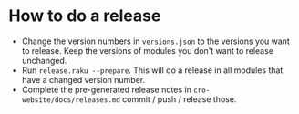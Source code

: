 How to do a release
===================

- Change the version numbers in `versions.json` to the versions you want to
  release. Keep the versions of modules you don't want to release unchanged.
- Run `release.raku --prepare`. This will do a release in all modules that have
  a changed version number.
- Complete the pre-generated release notes in `cro-website/docs/releases.md`
  commit / push / release those.

